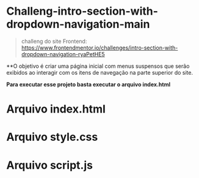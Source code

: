 # Challeng-intro-section-with-dropdown-navigation-main

> challeng do site Frontend: https://www.frontendmentor.io/challenges/intro-section-with-dropdown-navigation-ryaPetHE5

**O objetivo é criar uma página inicial com menus suspensos que serão exibidos ao interagir com os itens de navegação na parte superior do site. 

**Para executar esse projeto basta executar o arquivo index.html**

# Arquivo index.html

# Arquivo style.css

# Arquivo script.js
